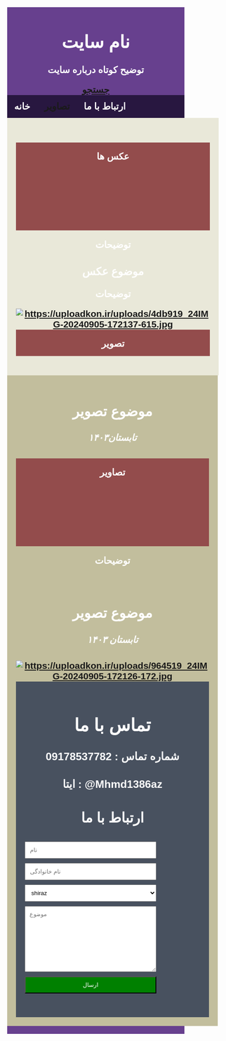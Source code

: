 <html lang="fa">
<head>
    <link rel="stylesheet" href="style.css">
<title>محمد</title>
<meta charset="UTF-8">
<meta name="viewport" content="width=device-width, initial-scale=1">
<style>
    * {
    box-sizing: border-box;
    }
    body {
    font-family: Arial, Helvetica, sans-serif;
    margin: 0;
    }
    .header {
    padding: 0.1px;
    text-align: center;
    background:#67408e;
    color: rgb(255, 255, 255);
    }
    .header h1 {
    font-size: 40px;
    }
    .navbar {
    overflow: hidden;
    background-color: #333;
    position: sticky;
    position: -webkit-sticky;
    top: 0;
    }
    .navbar a {
    float: left;
    display: block;
    color: rgb(255, 253, 256);
    text-align:center;
    padding: 3px 8px;
    text-decoration: none;
    }
    .navbar a.right {
    float: right;
    }
    .navbar a:hover {
    background-color: #13d9ef;
    color: rgb(0, 0, 0);
    }
    .navbar a.active {
    background-color: #666;
    color: rgb(255, 255, 255);
    }
    .row {
    display: -ms-flexbox; /* IE10 */
    display: flex;
    -ms-flex-wrap: wrap; /* IE10 */
    flex-wrap: wrap;
    }
    .side {
    -ms-flex: 30%; /* IE10 */
    flex: 30%;
    background-color: #e9e8d9;
    padding: 20px;
    }
    .main {
    -ms-flex: 70%; /* IE10 */
    flex: 70%;
    background-color:  rgb(194, 190, 157);
    padding: 20px;
    }
    .fakeimg {
    background-color: #934c4c;
    width: 100%;
    padding: 20px;
    }
    .footer {
    padding: 20px;
    text-align: center;
    background: #48515f;
    }
    @media screen and (max-width: 700px) {
    .row {
    flex-direction: column;
    }
    }
    @media screen and (max-width: 400px) {
    .navbar a {
    float: none;
    width: 100%;
    }
    }
    *{
    box-sizing: border-box;
    }
    .container{
    width: 300px;
    }
    input,select,textarea{
    width: 100%;
    margin: 0 0 10px 0;
    padding: 10px;
    }
    .btn1{
    background-color: green;
    color: #ffffff;
    }
    ul {
    list-style-type: none;
    margin: 0;
    padding: 0;
    overflow: hidden;
    background-color: #281740;
    }
    li {
    float: left;
    }
    li a {
    display: block;
    color: white;
    text-align: center;
    padding: 14px 16px;
    text-decoration: none;
    }
    li a:hover {
    background-color: #0eccf6;
    }
    #search{
    width: 100%;
    height: 100%;
    position: fixed;
    top: 0;
    right: 0;
    background-color: rgba(0, 0, 0, 0.8);
display: none;
justify-content: center;
align-items: center;
}
#search:target{
    display: flex;
}
#search form{
    width: 100%;
    max-width: 300px;
    display: flex;
    flex-direction: column;
    gap: 1em;
}
#search input{
    width: 100%;
    border: none;
    padding: 0.5em 1em;
    border-radius: 0.5em;
}
#search div{
    display: flex;
    gap: 1em;
    justify-content:center;
}
#search a,
#search button{
    border:none;
    padding: 0,25em 1em;
    border-radius: 0,25em;
    color:black;
    font-weight: bold;
    cursor: pointer;
}
#search a{
    background-color: crimson;
}
#search button{
    background-color:chartreuse;
}
</style>
</head>
<body>
<div class="header">
<h1>نام سایت</h1>

<form action="">

<h2> <form id="form">
</form>
<p style="font-weight: bold">توضیح کوتاه درباره سایت</p>
<a href="#search">جستجو</a>
<div id="search">
    <form action="">
        <input type="text" placeholder="دنبال چه چیزی هستید؟">
        <div>
            <a href="">بستن</a>
            <botton></botton>
        </div>
    </form>
</div>
<body>
<ul>
<li><a class="active" href="#">خانه</a></li>
<li><a href="">تصاویر</a></li>
<li><a href="https://rubika.ir/alierza7086">ارتباط با ما</a></li>
</ul>

</body>
    
 <div class="row">
    <div class="side">
    <h5></h5>
    <div class="fakeimg" style="height:200px;">عکس ها</div>
    <p>توضیحات</p>
    <h3>موضوع عکس</h3>
    <p>توضیحات</p>
     <a href="https://uploadkon.ir/" target="_blank" title="https://uploadkon.ir/"><img src="https://uploadkon.ir/uploads/4db919_24IMG-20240905-172137-615.jpg" border="0" alt="https://uploadkon.ir/uploads/4db919_24IMG-20240905-172137-615.jpg" /></a>
    <div class="fakeimg" style="height:60px;">تصویر</div><br>
    </div>
    <div class="main">
    <h2>موضوع تصویر</h2>
    <h5>تابستان۱۴۰۳</h5>
    <div class="fakeimg" style="height:200px;">تصاویر</div>  
    <p>توضیحات</p>
    <p><br>
    <h2>موضوع تصویر</h2>
    <h5>تابستان ۱۴۰۳</h5>
    <a href="https://uploadkon.ir/" target="_blank" title="https://uploadkon.ir/"><img src="https://uploadkon.ir/uploads/964519_24IMG-20240905-172126-172.jpg" border="0" alt="https://uploadkon.ir/uploads/964519_24IMG-20240905-172126-172.jpg" /></a>
  <div></div>
    <div class="footer">
    <h1>تماس با ما</h1>
    <h3>شماره تماس : 09178537782</h3>
    <h3>ایتا : @Mhmd1386az</h3>
<html>
<head>
<meta name="viewport" content="width=device-width, initial-scale=1">

</head>
<body>
<h2>ارتباط با ما</h2>
<div class="container">
<h3><form action="/action_page.php" method="post">
<label for="fname"></label>
<input type="text" id="fname" name="firstname" placeholder="نام">
<label for="lname"></label>
<input type="text" id="lname" name="lastname" placeholder="نام خانوادگی">
<label for="city"></label>
<select id=" city " name=" city ">
<option value="shiraz"> shiraz </option>
<option value="tehran"> tehran </option>
<option value="ahvaz"> ahvaz </option>
</select>
<label for="subject"></label>
<textarea id="subject" name="subject" placeholder="موضوع" style="height:150px"></textarea>
<input class="btn1" type="submit" value="ارسال">
</form>
